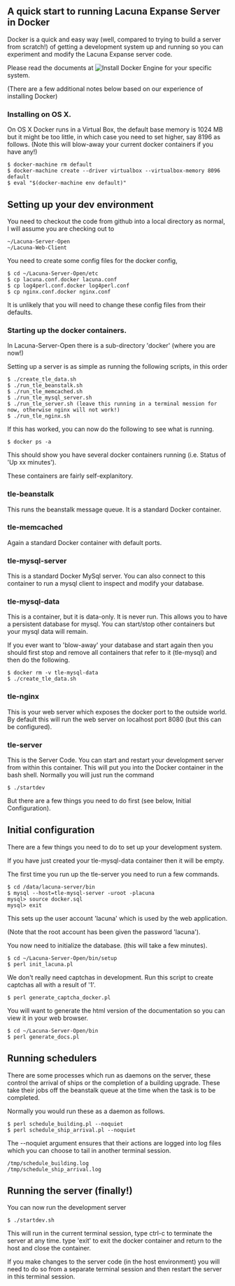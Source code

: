 ## A quick start to running Lacuna Expanse Server in Docker

Docker is a quick and easy way (well, compared to trying to build a server from 
scratch!) of getting a development system up and running so you can experiment
and modify the Lacuna Expanse server code.

Please read the documents at ![Install Docker Engine](https://docs.docker.com/engine/installation/)
for your specific system.

(There are a few additional notes below based on our experience of installing Docker)

### Installing on OS X.

On OS X Docker runs in a Virtual Box, the default base memory is 1024 MB but
it might be too little, in which case you need to set higher, say 8196 as 
follows. (Note this will blow-away your current docker containers if you have
any!)

    $ docker-machine rm default
    $ docker-machine create --driver virtualbox --virtualbox-memory 8096 default
    $ eval "$(docker-machine env default)"

## Setting up your dev environment

You need to checkout the code from github into a local directory as normal, I
will assume you are checking out to 

    ~/Lacuna-Server-Open
    ~/Lacuna-Web-Client

You need to create some config files for the docker config,

    $ cd ~/Lacuna-Server-Open/etc
    $ cp lacuna.conf.docker lacuna.conf
    $ cp log4perl.conf.docker log4perl.conf
    $ cp nginx.conf.docker nginx.conf

It is unlikely that you will need to change these config files from their
defaults.

### Starting up the docker containers.

In Lacuna-Server-Open there is a sub-directory 'docker' (where you are now!)

Setting up a server is as simple as running the following scripts, in this
order

    $ ./create_tle_data.sh
    $ ./run_tle_beanstalk.sh
    $ ./run_tle_memcached.sh
    $ ./run_tle_mysql_server.sh
    $ ./run_tle_server.sh (leave this running in a terminal mession for now, otherwise nginx will not work!)
    $ ./run_tle_nginx.sh

If this has worked, you can now do the following to see what is running.

    $ docker ps -a

This should show you have several docker containers running (i.e. Status
of 'Up xx minutes').

These containers are fairly self-explanitory.

### tle-beanstalk

This runs the beanstalk message queue. It is a standard Docker container.

### tle-memcached

Again a standard Docker container with default ports.

### tle-mysql-server

This is a standard Docker MySql server. You can also connect to this
container to run a mysql client to inspect and modify your database.

### tle-mysql-data

This is a container, but it is data-only. It is never run. This allows you
to have a persistent database for mysql. You can start/stop other containers
but your mysql data will remain.

If you ever want to 'blow-away' your database and start again then you
should first stop and remove all containers that refer to it (tle-mysql)
and then do the following.

    $ docker rm -v tle-mysql-data
    $ ./create_tle_data.sh

### tle-nginx

This is your web server which exposes the docker port to the outside world.
By default this will run the web server on localhost port 8080 (but this can
be configured).

### tle-server

This is the Server Code. You can start and restart your development server
from within this container. This will put you into the Docker container in the 
bash shell. Normally you will just run the command

    $ ./startdev

But there are a few things you need to do first (see below, Initial Configuration).


## Initial configuration

There are a few things you need to do to set up your development system.

If you have just created your tle-mysql-data container then it will be empty.

The first time you run up the tle-server you need to run a few commands.

    $ cd /data/lacuna-server/bin
    $ mysql --host=tle-mysql-server -uroot -placuna
    mysql> source docker.sql
    mysql> exit

This sets up the user account 'lacuna' which is used by the web application.

(Note that the root account has been given the password 'lacuna').

You now need to initialize the database. (this will take a few minutes).

    $ cd ~/Lacuna-Server-Open/bin/setup
    $ perl init_lacuna.pl


We don't really need captchas in development. Run this script to create
captchas all with a result of '1'.

    $ perl generate_captcha_docker.pl


You will want to generate the html version of the documentation so you
can view it in your web browser.

    $ cd ~/Lacuna-Server-Open/bin
    $ perl generate_docs.pl


## Running schedulers

There are some processes which run as daemons on the server, these control
the arrival of ships or the completion of a building upgrade. These take
their jobs off the beanstalk queue at the time when the task is to be
completed.

Normally you would run these as a daemon as follows.

    $ perl schedule_building.pl --noquiet
    $ perl schedule_ship_arrival.pl --noquiet

The --noquiet argument ensures that their actions are logged into log files
which you can choose to tail in another terminal session.

    /tmp/schedule_building.log
    /tmp/schedule_ship_arrival.log

## Running the server (finally!)

You can now run the development server

    $ ./startdev.sh

This will run in the current terminal session, type ctrl-c to terminate
the server at any time. type 'exit' to exit the docker container and return
to the host and close the container.

If you make changes to the server code (in the host environment) you will need
to do so from a separate terminal session and then restart the server in this
terminal session.


